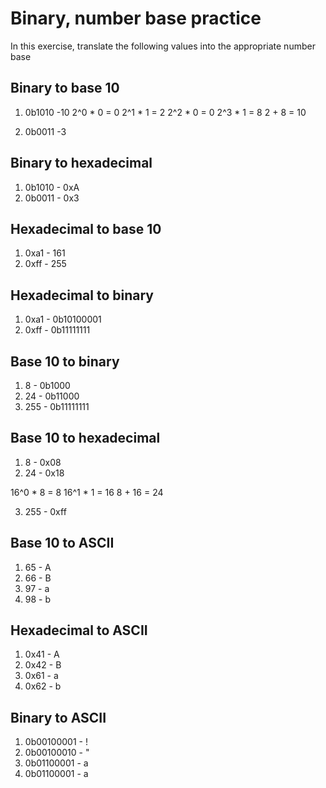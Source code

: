 # Binary, number base practice

In this exercise, translate the following values into the appropriate number base


## Binary to base 10

1. 0b1010 -10
2^0 * 0 = 0
2^1 * 1 = 2
2^2 * 0 = 0
2^3 * 1 = 8
2 + 8 = 10

2. 0b0011 -3

## Binary to hexadecimal

1. 0b1010 - 0xA
2. 0b0011 - 0x3

## Hexadecimal to base 10

1. 0xa1 - 161
2. 0xff - 255

## Hexadecimal to binary

1. 0xa1 - 0b10100001
2. 0xff - 0b11111111

## Base 10 to binary

1. 8 - 0b1000
2. 24 - 0b11000
3. 255 - 0b11111111

## Base 10 to hexadecimal

1. 8 - 0x08
2. 24 - 0x18

16^0 * 8 = 8
16^1 * 1 = 16
8 + 16 = 24

3. 255 - 0xff

## Base 10 to ASCII

1. 65 - A
2. 66 - B
3. 97 - a
4. 98 - b

## Hexadecimal to ASCII

1. 0x41 - A
2. 0x42 - B
3. 0x61 - a
4. 0x62 - b

## Binary to ASCII

1. 0b00100001 - !
2. 0b00100010 - "
3. 0b01100001 - a
4. 0b01100001 - a

